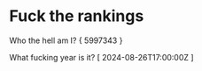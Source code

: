 # Fuck the rankings

Who the hell am I?
{ 5997343 }

What fucking year is it?
[ 2024-08-26T17:00:00Z ]

